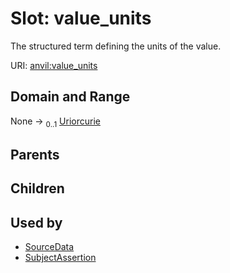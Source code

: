 
# Slot: value_units

The structured term defining the units of the value.

URI: [anvil:value_units](https://anvilproject.org/acr-harmonized-data-model/value_units)


## Domain and Range

None &#8594;  <sub>0..1</sub> [Uriorcurie](types/Uriorcurie.md)

## Parents


## Children


## Used by

 * [SourceData](SourceData.md)
 * [SubjectAssertion](SubjectAssertion.md)
